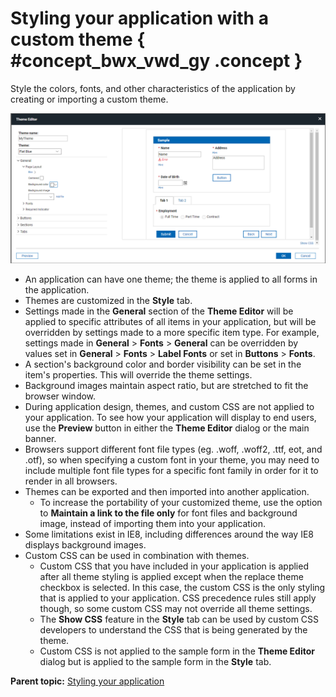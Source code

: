 # Styling your application with a custom theme { #concept_bwx_vwd_gy .concept }

Style the colors, fonts, and other characteristics of the application by creating or importing a custom theme.

![image of the theme editor](graphics/css_theme_editor.png)

-   An application can have one theme; the theme is applied to all forms in the application.
-   Themes are customized in the **Style** tab.
-   Settings made in the **General** section of the **Theme Editor** will be applied to specific attributes of all items in your application, but will be overridden by settings made to a more specific item type. For example, settings made in **General** \> **Fonts** \> **General** can be overridden by values set in **General** \> **Fonts** \> **Label Fonts** or set in **Buttons** \> **Fonts**.
-   A section's background color and border visibility can be set in the item's properties. This will override the theme settings.
-   Background images maintain aspect ratio, but are stretched to fit the browser window.
-   During application design, themes, and custom CSS are not applied to your application. To see how your application will display to end users, use the **Preview** button in either the **Theme Editor** dialog or the main banner.
-   Browsers support different font file types \(eg. .woff, .woff2, .ttf, eot, and .otf\), so when specifying a custom font in your theme, you may need to include multiple font file types for a specific font family in order for it to render in all browsers.
-   Themes can be exported and then imported into another application.
    -   To increase the portability of your customized theme, use the option to **Maintain a link to the file only** for font files and background image, instead of importing them into your application.
-   Some limitations exist in IE8, including differences around the way IE8 displays background images.
-   Custom CSS can be used in combination with themes.
    -   Custom CSS that you have included in your application is applied after all theme styling is applied except when the replace theme checkbox is selected. In this case, the custom CSS is the only styling that is applied to your application. CSS precedence rules still apply though, so some custom CSS may not override all theme settings.
    -   The **Show CSS** feature in the **Style** tab can be used by custom CSS developers to understand the CSS that is being generated by the theme.
    -   Custom CSS is not applied to the sample form in the **Theme Editor** dialog but is applied to the sample form in the **Style** tab.

**Parent topic:** [Styling your application](st_style_application.md)

